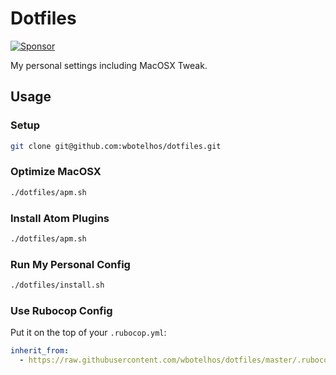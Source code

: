 # Dotfiles

[![Sponsor](https://img.shields.io/badge/sponsor-%3C3-green)](https://www.patreon.com/wbotelhos)

My personal settings including MacOSX Tweak.

## Usage

### Setup

```sh
git clone git@github.com:wbotelhos/dotfiles.git
```

### Optimize MacOSX

```sh
./dotfiles/apm.sh
```

### Install Atom Plugins

```sh
./dotfiles/apm.sh
```

### Run My Personal Config

```sh
./dotfiles/install.sh
```

### Use Rubocop Config

Put it on the top of your `.rubocop.yml`:

```yml
inherit_from:
  - https://raw.githubusercontent.com/wbotelhos/dotfiles/master/.rubocop.yml
```
